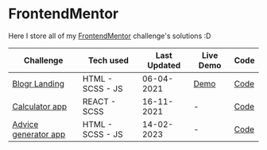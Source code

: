 # FrontendMentor
Here I store all of my [FrontendMentor](https://www.frontendmentor.io/home) challenge's solutions :D

| Challenge | Tech used | Last Updated | Live Demo | Code |
| --- | --- | --- | --- | --- |
| [Blogr Landing](https://www.frontendmentor.io/challenges/blogr-landing-page-EX2RLAApP) | HTML - SCSS - JS | 06-04-2021 | [Demo](blogr-challenge-juanbravozu.netlify.app) | [Code](https://github.com/juanbravozu/FrontendMentor/tree/master/Blogr-landing-challenge-master) |
| [Calculator app](https://www.frontendmentor.io/challenges/calculator-app-9lteq5N29) | REACT - SCSS | 16-11-2021 | - | [Code](https://github.com/juanbravozu/FrontendMentor/tree/master/calculator-app) |
| [Advice generator app](https://www.frontendmentor.io/challenges/advice-generator-app-QdUG-13db) | HTML - SCSS - JS | 14-02-2023 | - | [Code](https://github.com/juanbravozu/FrontendMentor/tree/master/advice-generator-app) |
